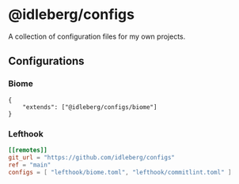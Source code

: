 # @idleberg/configs

A collection of configuration files for my own projects.

## Configurations

### Biome

```jsonc
{
	"extends": ["@idleberg/configs/biome"]
}
```

### Lefthook

```toml
[[remotes]]
git_url = "https://github.com/idleberg/configs"
ref = "main"
configs = [ "lefthook/biome.toml", "lefthook/commitlint.toml" ]
```
